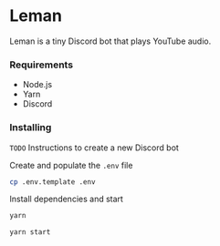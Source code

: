 # Leman

Leman is a tiny Discord bot that plays YouTube audio.

### Requirements
* Node.js
* Yarn
* Discord

### Installing
`TODO` Instructions to create a new Discord bot

Create and populate the `.env` file
```sh
cp .env.template .env
```

Install dependencies and start
```sh
yarn

yarn start
```
